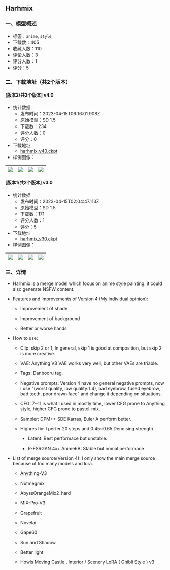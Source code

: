 ## Harhmix
### 一、模型概述

- 标签：`anime`, `style`
- 下载数：405
- 收藏人数：110
- 评论人数：3
- 评分人数：1
- 评分：5

### 二、下载地址（共2个版本）

#### [版本2/共2个版本] v4.0

- 统计数据
  - 发布时间：2023-04-15T06:16:01.908Z
  - 原始模型：SD 1.5
  - 下载数：234
  - 评分人数：0
  - 评分：0
- 下载地址
  - [harhmix_v40.ckpt](https://civitai.com/api/download/models/45999)
- 样例图像：

| <img src="https://image.civitai.com/xG1nkqKTMzGDvpLrqFT7WA/6419afc3-8e4d-4113-49e5-9ee9fab11b00/width=450/499408.jpeg" /> | <img src="https://image.civitai.com/xG1nkqKTMzGDvpLrqFT7WA/f4a374d0-742a-48b9-17d5-05685643a000/width=450/499409.jpeg" /> | <img src="https://image.civitai.com/xG1nkqKTMzGDvpLrqFT7WA/0294583b-aa02-4394-8d04-b5b14f9f5400/width=450/499411.jpeg" /> | <img src="https://image.civitai.com/xG1nkqKTMzGDvpLrqFT7WA/811d8627-2787-49cf-4f26-5a7d94208b00/width=450/499399.jpeg" /> |
| ---- | ---- | ---- | ---- |

#### [版本1/共2个版本] v3.0

- 统计数据
  - 发布时间：2023-04-15T02:04:47.113Z
  - 原始模型：SD 1.5
  - 下载数：171
  - 评分人数：1
  - 评分：5
- 下载地址
  - [harhmix_v30.ckpt](https://civitai.com/api/download/models/32541)
- 样例图像：

| <img src="https://image.civitai.com/xG1nkqKTMzGDvpLrqFT7WA/1d9ed38a-2867-42d8-d59c-49577bff8e00/width=450/374591.jpeg" /> | <img src="https://image.civitai.com/xG1nkqKTMzGDvpLrqFT7WA/5c705f3d-9572-4269-a110-657f517d7e00/width=450/374590.jpeg" /> | <img src="https://image.civitai.com/xG1nkqKTMzGDvpLrqFT7WA/4a22793e-0826-4ba4-20cf-e44f0b4cea00/width=450/374589.jpeg" /> | <img src="https://image.civitai.com/xG1nkqKTMzGDvpLrqFT7WA/937eb5e2-b31d-47ff-5e6e-235cd7fbf000/width=450/374588.jpeg" /> |
| ---- | ---- | ---- | ---- |


### 三、详情
<ul><li><p>Harhmix is a merge model which focus on anime style painting. it could also generate NSFW content.</p></li><li><p>Features and improvements of Version 4 (My individual opinion):</p><ul><li><p>Improvement of shade</p></li><li><p>Improvement of background</p></li><li><p>Better or worse hands</p></li></ul></li><li><p>How to use:</p><ul><li><p>Clip: skip 2 or 1, In general, skip 1 is good at composition, but skip 2 is more creative.</p></li><li><p>VAE: Anything V3 VAE works very well, but other VAEs are triable.</p></li><li><p>Tags: Danbooru tag.</p></li><li><p>Negative prompts: Version 4 have no general negative prompts, now I use "(worst quality, low quality:1.4), bad eyebrow, fused eyebrow, bad teeth, poor drawn face" and change it depending on situations.</p></li><li><p>CFG: 7~11 is what I used in mostly time, lower CFG prone to Anything style, higher CFG prone to pastel-mix.</p></li><li><p>Sampler: DPM++ SDE Karras, Euler A perform better.</p></li><li><p>Highres fix: I perfer 20 steps and 0.45~0.65 Denoising strength.</p><ul><li><p>Latent: Best performace but unstable.</p></li><li><p>R-ESRGAN 4x+ Anime6B: Stable but nomal performace</p></li></ul></li></ul></li><li><p>List of merge source(Version 4): I only show the main merge source because of too many models and lora.</p><ul><li><p>Anything-V3</p></li><li><p>Nutmegmix</p></li><li><p>AbyssOrangeMix2_hard</p></li><li><p>MIX-Pro-V3</p></li><li><p>Grapefruit</p></li><li><p>Novelai</p></li><li><p>Gape60</p></li><li><p>Sun and Shadow</p></li><li><p>Better light</p></li><li><p>Howls Moving Castle , Interior / Scenery LoRA ( Ghibli Style ) v3</p></li></ul></li></ul>